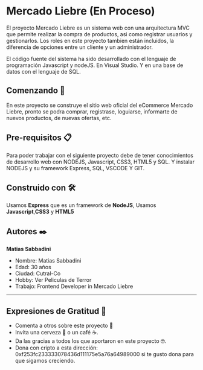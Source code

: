 
# Mercado Liebre  (En Proceso)

El proyecto Mercado Liebre es un sistema web con una arquitectura MVC que permite realizar la compra de productos, 
asi como registrar usuarios y gestionarlos. Los roles en este proyecto tambien están incluidos, la diferencia de opciones entre un cliente y un administrador.

El código fuente del sistema ha sido desarrollado con el lenguaje de programación Javascript y nodeJS. En Visual Studio. Y en una base de datos con el lenguaje de SQL.

## Comenzando 🚀

En este proyecto se construye el sitio web oficial del eCommerce Mercado Liebre, pronto se podra comprar, registrase, loguiarse, informarte de nuevos productos, de nuevas ofertas, etc.

## Pre-requisitos 📋
Para poder trabajar con el siguiente proyecto debe de tener conocimientos de desarrollo web con NODEJS, Javascript, CSS3, HTML5 y SQL.
Y instalar NODEJS y su framework Express, SQL, VSCODE Y GIT.

## Construido con 🛠️
Usamos **Express** que es un framework de **NodeJS**, Usamos **Javascript**,**CSS3** y **HTML5**

## Autores ✒️
 
**Matias Sabbadini**

- Nombre: Matias Sabbadini
- Edad: 30 años
- Ciudad: Cutral-Co
- Hobby: Ver Peliculas de Terror
- Trabajo: Frontend Developer in Mercado Liebre

***

## Expresiones de Gratitud 🎁
- Comenta a otros sobre este proyecto 📢
- Invita una cerveza 🍺 o un café ☕.
- Da las gracias a todos los que aportaron en este proyecto 🤓.
- Dona con cripto a esta dirección: 0xf253fc233333078436d111175e5a76a64989000 si te gusto dona para que sigamos creciendo.


